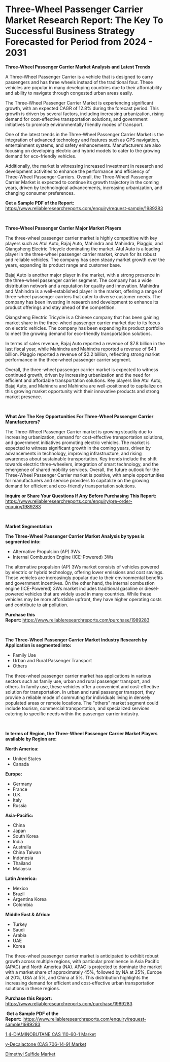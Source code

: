 <p><h1>Three-Wheel Passenger Carrier Market Research Report: The Key To Successful Business Strategy Forecasted for Period from 2024 - 2031</h1></p><p><strong>Three-Wheel Passenger Carrier Market Analysis and Latest Trends</strong></p>
<p><p>A Three-Wheel Passenger Carrier is a vehicle that is designed to carry passengers and has three wheels instead of the traditional four. These vehicles are popular in many developing countries due to their affordability and ability to navigate through congested urban areas easily.</p><p>The Three-Wheel Passenger Carrier Market is experiencing significant growth, with an expected CAGR of 12.8% during the forecast period. This growth is driven by several factors, including increasing urbanization, rising demand for cost-effective transportation solutions, and government initiatives to promote environmentally friendly modes of transport.</p><p>One of the latest trends in the Three-Wheel Passenger Carrier Market is the integration of advanced technology and features such as GPS navigation, entertainment systems, and safety enhancements. Manufacturers are also focusing on developing electric and hybrid models to cater to the growing demand for eco-friendly vehicles.</p><p>Additionally, the market is witnessing increased investment in research and development activities to enhance the performance and efficiency of Three-Wheel Passenger Carriers. Overall, the Three-Wheel Passenger Carrier Market is expected to continue its growth trajectory in the coming years, driven by technological advancements, increasing urbanization, and changing consumer preferences.</p></p>
<p><strong>Get a Sample PDF of the Report:&nbsp;</strong> <a href="https://www.reliableresearchreports.com/enquiry/request-sample/1989283">https://www.reliableresearchreports.com/enquiry/request-sample/1989283</a></p>
<p>&nbsp;</p>
<p><strong>Three-Wheel Passenger Carrier Major Market Players</strong></p>
<p><p>The three-wheel passenger carrier market is highly competitive with key players such as Atul Auto, Bajaj Auto, Mahindra and Mahindra, Piaggio, and Qiangsheng Electric Tricycle dominating the market. Atul Auto is a leading player in the three-wheel passenger carrier market, known for its robust and reliable vehicles. The company has seen steady market growth over the years, expanding its product range and customer base.</p><p>Bajaj Auto is another major player in the market, with a strong presence in the three-wheel passenger carrier segment. The company has a wide distribution network and a reputation for quality and innovation. Mahindra and Mahindra is a well-established player in the market, offering a range of three-wheel passenger carriers that cater to diverse customer needs. The company has been investing in research and development to enhance its product offerings and stay ahead of the competition.</p><p>Qiangsheng Electric Tricycle is a Chinese company that has been gaining market share in the three-wheel passenger carrier market due to its focus on electric vehicles. The company has been expanding its product portfolio to meet the growing demand for eco-friendly transportation solutions.</p><p>In terms of sales revenue, Bajaj Auto reported a revenue of $7.8 billion in the last fiscal year, while Mahindra and Mahindra reported a revenue of $4.1 billion. Piaggio reported a revenue of $2.2 billion, reflecting strong market performance in the three-wheel passenger carrier segment.</p><p>Overall, the three-wheel passenger carrier market is expected to witness continued growth, driven by increasing urbanization and the need for efficient and affordable transportation solutions. Key players like Atul Auto, Bajaj Auto, and Mahindra and Mahindra are well-positioned to capitalize on this growing market opportunity with their innovative products and strong market presence.</p></p>
<p>&nbsp;</p>
<p><strong>What Are The Key Opportunities For Three-Wheel Passenger Carrier Manufacturers?</strong></p>
<p><p>The Three-Wheel Passenger Carrier market is growing steadily due to increasing urbanization, demand for cost-effective transportation solutions, and government initiatives promoting electric vehicles. The market is expected to witness significant growth in the coming years, driven by advancements in technology, improving infrastructure, and rising awareness about sustainable transportation. Key trends include the shift towards electric three-wheelers, integration of smart technology, and the emergence of shared mobility services. Overall, the future outlook for the Three-Wheel Passenger Carrier market is positive, with ample opportunities for manufacturers and service providers to capitalize on the growing demand for efficient and eco-friendly transportation solutions.</p></p>
<p><strong>Inquire or Share Your Questions If Any Before Purchasing This Report:</strong> <a href="https://www.reliableresearchreports.com/enquiry/pre-order-enquiry/1989283">https://www.reliableresearchreports.com/enquiry/pre-order-enquiry/1989283</a></p>
<p>&nbsp;</p>
<p><strong>Market Segmentation</strong></p>
<p><strong>The Three-Wheel Passenger Carrier Market Analysis by types is segmented into:</strong></p>
<p><ul><li>Alternative Propulsion (AP) 3Ws</li><li>Internal Combustion Engine (ICE-Powered) 3Ws</li></ul></p>
<p><p>The alternative propulsion (AP) 3Ws market consists of vehicles powered by electric or hybrid technology, offering lower emissions and cost savings. These vehicles are increasingly popular due to their environmental benefits and government incentives. On the other hand, the internal combustion engine (ICE-Powered) 3Ws market includes traditional gasoline or diesel-powered vehicles that are widely used in many countries. While these vehicles may be more affordable upfront, they have higher operating costs and contribute to air pollution.</p></p>
<p><strong>Purchase this Report:&nbsp;</strong><a href="https://www.reliableresearchreports.com/purchase/1989283">https://www.reliableresearchreports.com/purchase/1989283</a></p>
<p>&nbsp;</p>
<p><strong>The Three-Wheel Passenger Carrier Market Industry Research by Application is segmented into:</strong></p>
<p><ul><li>Family Use</li><li>Urban and Rural Passenger Transport</li><li>Others</li></ul></p>
<p><p>The three-wheel passenger carrier market has applications in various sectors such as family use, urban and rural passenger transport, and others. In family use, these vehicles offer a convenient and cost-effective solution for transportation. In urban and rural passenger transport, they provide a reliable mode of commuting for individuals living in densely populated areas or remote locations. The "others" market segment could include tourism, commercial transportation, and specialized services catering to specific needs within the passenger carrier industry.</p></p>
<p>&nbsp;</p>
<p><strong>In terms of Region, the Three-Wheel Passenger Carrier Market Players available by Region are:</strong></p>
<p>
    <p> <strong> North America: </strong>
        <ul>
            <li>United States</li>
            <li>Canada</li>
        </ul>
        </p> 
    <p> <strong> Europe: </strong>
        <ul>
            <li>Germany</li>
            <li>France</li>
            <li>U.K.</li>
            <li>Italy</li>
            <li>Russia</li>
        </ul>
        </p> 
    <p> <strong> Asia-Pacific: </strong>
        <ul>
            <li>China</li>
            <li>Japan</li>
            <li>South Korea</li>
            <li>India</li>
            <li>Australia</li>
            <li>China Taiwan</li>
            <li>Indonesia</li>
            <li>Thailand</li>
            <li>Malaysia</li>
        </ul>
        </p> 
    <p> <strong> Latin America: </strong>
        <ul>
            <li>Mexico</li>
            <li>Brazil</li>
            <li>Argentina Korea</li>
            <li>Colombia</li>
        </ul>
        </p> 
    <p> <strong> Middle East & Africa: </strong>
        <ul>
            <li>Turkey</li>
            <li>Saudi</li>
            <li>Arabia</li>
            <li>UAE</li>
            <li>Korea</li>
        </ul>
    </p>
    </p>
<p><p>The three-wheel passenger carrier market is anticipated to exhibit robust growth across multiple regions, with particular prominence in Asia Pacific (APAC) and North America (NA). APAC is projected to dominate the market with a market share of approximately 45%, followed by NA at 25%, Europe at 20%, USA at 5%, and China at 5%. This distribution highlights the increasing demand for efficient and cost-effective urban transportation solutions in these regions.</p></p>
<p><strong>Purchase this Report: </strong><a href="https://www.reliableresearchreports.com/purchase/1989283">https://www.reliableresearchreports.com/purchase/1989283</a></p>
<p>&nbsp;<strong>Get a Sample PDF of the Report:&nbsp;&nbsp;</strong><a href="https://www.reliableresearchreports.com/enquiry/request-sample/1989283">https://www.reliableresearchreports.com/enquiry/request-sample/1989283</a></p>
<p><strong></strong></p>
<p><p><a href="https://view.publitas.com/reportprime-1/14-diaminobutane-cas-110-60-1-market-analysis-and-market-size-global-industry-overview-market-segmentation-and-forecast-2023-to-2030/">1,4-DIAMINOBUTANE CAS 110-60-1 Market</a></p><p><a href="https://view.publitas.com/reportprime-1/g-decalactone-cas-706-14-9-market-research-report-forecasted-for-period-from-2023-2030-by-market-type-market-application-and-region/">γ-Decalactone (CAS 706-14-9) Market</a></p><p><a href="https://view.publitas.com/reportprime-1/dimethyl-sulfide-market-analysis-and-market-size-global-industry-overview-market-segmentation-and-forecast-2023-to-2030/">Dimethyl Sulfide Market</a></p></p>